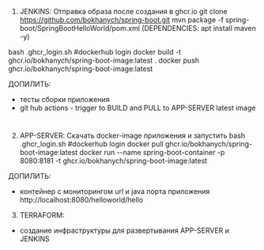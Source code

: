 1. JENKINS: Отправка образа после создания в ghcr.io
git clone https://github.com/bokhanych/spring-boot.git
mvn package -f spring-boot/SpringBootHelloWorld/pom.xml  (DEPENDENCIES: apt install maven -y)

bash .ghcr_login.sh #dockerhub login
docker build -t ghcr.io/bokhanych/spring-boot-image:latest .
docker push ghcr.io/bokhanych/spring-boot-image:latest

ДОПИЛИТЬ: 
- тесты сборки приложения
- git hub actions - trigger to BUILD and PULL to APP-SERVER latest image

#

2. APP-SERVER: Скачать docker-image приложения и запустить
bash .ghcr_login.sh #dockerhub login
docker pull ghcr.io/bokhanych/spring-boot-image:latest
docker run --name spring-boot-container -p 8080:8181 -t ghcr.io/bokhanych/spring-boot-image:latest

ДОПИЛИТЬ: 
- контейнер с мониторингом url и java порта приложения http://localhost:8080/helloworld/hello


3. TERRAFORM:
- создание инфраструктуры для развертывания APP-SERVER и JENKINS